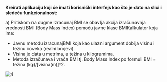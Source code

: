 **Kreirati aplikaciju koji će imati korisnički interfejs kao što je dato na slici i sledeću funkcionalnost:**

a)	Pritiskom na dugme Izracunaj BMI se obavlja akcija izračunavnja vrednosti BMI (Body Mass Index) pomoću javne klase BMIKalkulator koja ima:
-	Javnu metodu izracunajBMI koja kao ulazni argument dobija visinu i težinu čoveka (realni brojevi).
-	Visina je data u metrima, a težina u kilogramima.
-	Metoda izračunava i vraća BMI tj. Body Mass Index po formuli BMI = težina (kg)/[visina(m)]^2.

![4](https://scontent.fbeg6-1.fna.fbcdn.net/v/t1.15752-9/94118021_1080374995667271_6389264044691292160_n.png?_nc_cat=105&_nc_sid=b96e70&_nc_eui2=AeE86m8r_7n5KbbMXPtKL0ZBzLTnyW0r8dLMtOfJbSvx0l8qfXE6CLVED__8ktIWGAA&_nc_ohc=LDvVTZyIgnwAX_vClcF&_nc_ht=scontent.fbeg6-1.fna&oh=4d0148da0635c736b0040a027c1093e5&oe=5EC54B9E)

